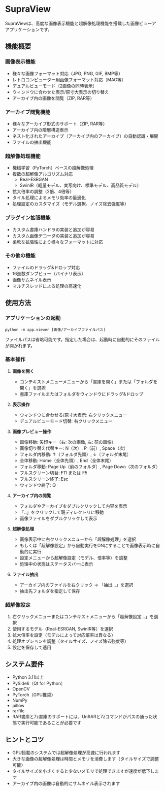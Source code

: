 # SupraView

SupraViewは、高度な画像表示機能と超解像処理機能を搭載した画像ビューアアプリケーションです。

## 機能概要

### 画像表示機能
- 様々な画像フォーマット対応（JPG, PNG, GIF, BMP等）
- レトロコンピューター用画像フォーマット対応（MAG等）
- デュアルビューモード（2画像の同時表示）
- ウィンドウに合わせた表示/原寸大表示の切り替え
- アーカイブ内の画像を閲覧（ZIP, RAR等）

### アーカイブ閲覧機能
- 様々なアーカイブ形式のサポート（ZIP, RAR等）
- アーカイブ内の階層構造表示
- ネスト化されたアーカイブ（アーカイブ内のアーカイブ）の自動認識・展開
- ファイルの抽出機能

### 超解像処理機能
- 機械学習（PyTorch）ベースの超解像処理
- 複数の超解像アルゴリズム対応
  - Real-ESRGAN
  - SwinIR（軽量モデル、実写向け、標準モデル、高品質モデル）
- 拡大倍率の調整（2倍、4倍等）
- タイル処理によるメモリ効率の最適化
- 処理設定のカスタマイズ（モデル選択、ノイズ除去強度等）

### プラグイン拡張機能
- カスタム書庫ハンドラの実装と追加が容易
- カスタム画像デコーダの実装と追加が容易
- 柔軟な拡張性により様々なフォーマットに対応

### その他の機能
- ファイルのドラッグ&ドロップ対応
- 16進数ダンプビュー（バイナリ表示）
- 画像サムネイル表示
- マルチスレッドによる処理の高速化

## 使用方法

### アプリケーションの起動
```
python -m app.viewer [画像/アーカイブファイルパス]
```
ファイルパスは省略可能です。指定した場合は、起動時に自動的にそのファイルが開かれます。

### 基本操作

1. **画像を開く**
   - コンテキストメニューメニューから「書庫を開く」または「フォルダを開く」を選択
   - 書庫ファイルまたはフォルダをウィンドウにドラッグ&ドロップ

2. **表示操作**
   - ウィンドウに合わせる/原寸大表示: 右クリックメニュー
   - デュアルビューモード切替: 右クリックメニュー

3. **画像プレビュー操作**
   - 画像移動: 矢印キー（右: 次の画像, 左: 前の画像）
   - 画像切り替え代替キー: N（次）, P（前）, Space（次）
   - フォルダ内移動: ↑（フォルダ先頭）, ↓（フォルダ末尾）
   - 全体移動: Home（全体先頭）, End（全体末尾）
   - フォルダ移動: Page Up（前のフォルダ）, Page Down（次のフォルダ）
   - フルスクリーン切替: F11 または F5
   - フルスクリーン終了: Esc
   - ウィンドウ終了: Q

4. **アーカイブ内の閲覧**
   - フォルダやアーカイブをダブルクリックして内容を表示
   - 「..」をクリックして親ディレクトリに移動
   - 画像ファイルをダブルクリックして表示

5. **超解像処理**
   - 画像表示中に右クリックメニューから「超解像処理」を選択
   - もしくは「超解像設定」から自動実行をONにすることで画像表示時に自動的に実行
   - 設定メニューから超解像設定（モデル、倍率等）を調整
   - 処理中の状態はステータスバーに表示

6. **ファイル抽出**
   - アーカイブ内のファイルを右クリック → 「抽出...」を選択
   - 抽出先フォルダを指定して保存

### 超解像設定

1. 右クリックメニューまたはコンテキストメニューから「超解像設定...」を選択
2. 使用するモデル（Real-ESRGAN, SwinIR等）を選択
3. 拡大倍率を設定（モデルによって対応倍率は異なる）
4. 処理オプションを調整（タイルサイズ、ノイズ除去強度等）
5. 設定を保存して適用

## システム要件

- Python 3.11以上
- PySide6（Qt for Python）
- OpenCV
- PyTorch（GPU推奨）
- NumPy
- pillow
- rarfile
- RAR書庫と7z書庫のサポートには、UnRARと7zコマンドがパスの通った状態で実行可能であることが必要です

## ヒントとコツ

- GPU搭載のシステムでは超解像処理が高速に行われます
- 大きな画像の超解像処理は時間とメモリを消費します（タイルサイズで調整可能）
- タイルサイズを小さくすると少ないメモリで処理できますが速度が低下します
- アーカイブ内の画像は自動的にサムネイル表示されます